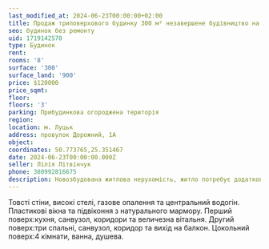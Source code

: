 ```yaml
---
last_modified_at: 2024-06-23T00:00:00+02:00
title: Продаж триповерхового будинку 300 м² незавершене будівництво на провулоку Дорожний
seo: будинок без ремонту
uid: 1719142570
type: Будинок
rent:
rooms: '8'
surface: '300'
surface_land: '900'
price: $120000
price_sqmt:
floor:
floors: '3'
parking: Прибудинкова огороджена територія
region:
location: м. Луцьк
address: провулок Дорожний, 1А
object:
coordinates: 50.773765,25.351467
date: 2024-06-23T00:00:00.000Z
seller: Лілія Літвінчук
phone: 380992816675
description: Новозбудована житлова нерухомість, житло потребує додаткових ремонтно-оздоблювальних робіт
---
```


Товсті стіни, високі стелі, газове опалення та центральний водогін. Пластикові вікна та підвіконня з натурального мармору. Перший поверх:кухня, санвузол, коридори та величезна вітальня. Другий поверх:три спальні, санвузол, коридор та вихід на балкон. Цокольний поверх:4 кімнати, ванна, душева.
